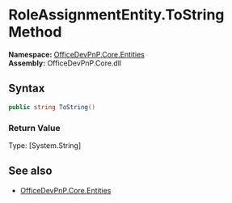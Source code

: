 # RoleAssignmentEntity.ToString Method  
**Namespace:** [OfficeDevPnP.Core.Entities](OfficeDevPnP.Core.Entities.md)  
**Assembly:** OfficeDevPnP.Core.dll  
## Syntax
```C#
public string ToString()
```
### Return Value
Type: [System.String]  

## See also
- [OfficeDevPnP.Core.Entities](OfficeDevPnP.Core.Entities.md)
